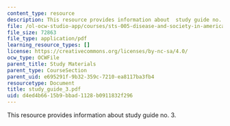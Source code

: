```yaml
---
content_type: resource
description: This resource provides information about  study guide no. 3.
file: /ol-ocw-studio-app/courses/sts-005-disease-and-society-in-america-fall-2005/d4ed4b6615b9bbad1128b0911832f296_study_guide_3.pdf
file_size: 72863
file_type: application/pdf
learning_resource_types: []
license: https://creativecommons.org/licenses/by-nc-sa/4.0/
ocw_type: OCWFile
parent_title: Study Materials
parent_type: CourseSection
parent_uid: e695291f-9b32-359c-7210-ea8117ba3fb4
resourcetype: Document
title: study_guide_3.pdf
uid: d4ed4b66-15b9-bbad-1128-b0911832f296
---
```

This resource provides information about  study guide no. 3.